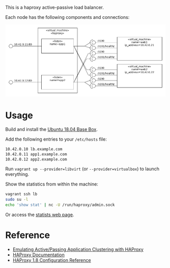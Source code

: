 This is a haproxy active-passive load balancer.

Each node has the following components and connections:

![](architecture.png)

# Usage

Build and install the [Ubuntu 18.04 Base Box](https://github.com/rgl/ubuntu-vagrant).

Add the following entries to your `/etc/hosts` file:

```
10.42.0.10 lb.example.com
10.42.0.11 app1.example.com
10.42.0.12 app2.example.com
```

Run `vagrant up --provider=libvirt` (or `--provider=virtualbox`) to launch everything.

Show the statistics from within the machine:

```bash
vagrant ssh lb
sudo su -l
echo 'show stat' | nc -U /run/haproxy/admin.sock
```

Or access the [statists web page](http://10.42.0.10:9000).

# Reference

 * [Emulating Active/Passing Application Clustering with HAProxy](https://www.haproxy.com/blog/emulating-activepassing-application-clustering-with-haproxy/)
 * [HAProxy Documentation](http://www.haproxy.org/#docs)
 * [HAProxy 1.8 Configuration Reference](http://cbonte.github.io/haproxy-dconv/1.8/configuration.html)
